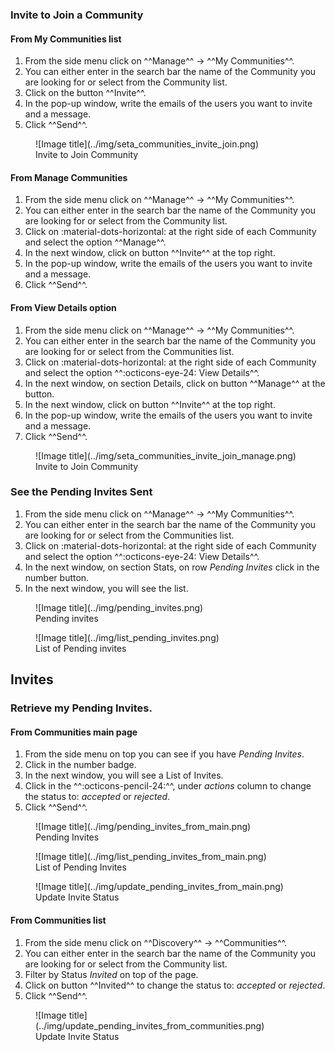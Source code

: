 ### Invite to Join a Community

#### From My Communities list
1. From the side menu click on ^^Manage^^ -> ^^My Communities^^.       
2. You can either enter in the search bar the name of the Community you are looking for or select from the Community list.      
3. Click on the button ^^Invite^^.       
4. In the pop-up window, write the emails of the users you want to invite and a message.    
5. Click ^^Send^^.       

<figure markdown>
  ![Image title](../img/seta_communities_invite_join.png)
  <figcaption>Invite to Join Community</figcaption>
</figure>

#### From Manage Communities                  
1. From the side menu click on ^^Manage^^ -> ^^My Communities^^.       
2. You can either enter in the search bar the name of the Community you are looking for or select from the Community list.      
3. Click on :material-dots-horizontal: at the right side of each Community and select the option ^^Manage^^.       
4. In the next window, click on button ^^Invite^^ at the top right.
5. In the pop-up window, write the emails of the users you want to invite and a message.    
6. Click ^^Send^^.    

#### From View Details option
1. From the side menu click on ^^Manage^^ -> ^^My Communities^^.  
2. You can either enter in the search bar the name of the Community you are looking for or select from the Communities list.  
3. Click on :material-dots-horizontal: at the right side of each Community and select the option ^^:octicons-eye-24: View Details^^.  
4. In the next window, on section Details, click on button ^^Manage^^ at the button.     
5. In the next window, click on button ^^Invite^^ at the top right.
6. In the pop-up window, write the emails of the users you want to invite and a message.    
7. Click ^^Send^^.   

<figure markdown>
  ![Image title](../img/seta_communities_invite_join_manage.png)
  <figcaption>Invite to Join Community</figcaption>
</figure>

### See the Pending Invites Sent

1. From the side menu click on ^^Manage^^ -> ^^My Communities^^.  
2. You can either enter in the search bar the name of the Community you are looking for or select from the Communities list.  
3. Click on :material-dots-horizontal: at the right side of each Community and select the option ^^:octicons-eye-24: View Details^^.  
4. In the next window, on section Stats, on row *Pending Invites* click in the number button.     
5. In the next window, you will see the list.

<figure markdown>
  ![Image title](../img/pending_invites.png)
  <figcaption>Pending invites</figcaption>
</figure>

<figure markdown>
  ![Image title](../img/list_pending_invites.png)
  <figcaption>List of Pending invites</figcaption>
</figure>


## Invites

### Retrieve my Pending Invites.

#### From Communities main page
1. From the side menu on top you can see if you have *Pending Invites*.  
2. Click in the number badge.  
3. In the next window, you will see a List of Invites.
4. Click in the ^^:octicons-pencil-24:^^, under *actions* column to change the status to: *accepted* or *rejected*.
6. Click ^^Send^^.      

<figure markdown>
  ![Image title](../img/pending_invites_from_main.png)
  <figcaption>Pending Invites</figcaption>
</figure>

<figure markdown>
  ![Image title](../img/list_pending_invites_from_main.png)
  <figcaption>List of Pending Invites</figcaption>
</figure>

<figure markdown>
  ![Image title](../img/update_pending_invites_from_main.png)
  <figcaption>Update Invite Status</figcaption>
</figure>


#### From Communities list
1. From the side menu click on ^^Discovery^^ -> ^^Communities^^.       
2. You can either enter in the search bar the name of the Community you are looking for or select from the Community list.      
3. Filter by Status *Invited* on top of the page.                  
4. Click on button ^^Invited^^ to change the status to: *accepted* or *rejected*.       
5. Click ^^Send^^.   

<figure markdown>
  ![Image title](../img/update_pending_invites_from_communities.png)
  <figcaption>Update Invite Status</figcaption>
</figure>